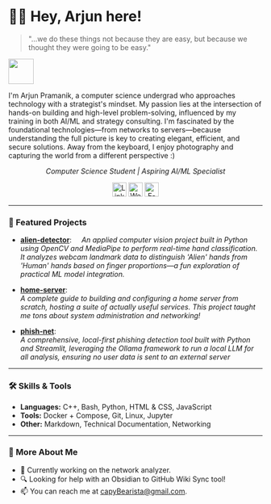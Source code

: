 <h1>👋🏽 Hey, Arjun here!</h1>

> "...we do these things not because they are easy, but because we thought they were going to be easy."

<p>
  <img src="https://img.itch.zone/aW1hZ2UvMjk4NTc3MC8xNzg1ODg5OS5naWY=/original/nA3Up1.gif" width="50">
</p>

I'm Arjun Pramanik, a computer science undergrad who approaches technology with a strategist's mindset. My passion lies at the intersection of hands-on building and high-level problem-solving, influenced by my training in both AI/ML and strategy consulting. I'm fascinated by the foundational technologies—from networks to servers—because understanding the full picture is key to creating elegant, efficient, and secure solutions. Away from the keyboard, I enjoy photography and capturing the world from a different perspective :)

<p align="center">
  <em>Computer Science Student | Aspiring AI/ML Specialist</em>
</p>

<p align="center">
  <!-- Website badges -->
  <a href="https://linkedin.com/in/arjun-pramanik" title="LinkedIn"><img src="https://ziadoua.github.io/m3-Markdown-Badges/badges/LinkedIn/linkedin1.svg" alt="LinkedIn" height="28"/></a>
  <a href="https://capybearista.github.io/" title="Website"><img src="https://ziadoua.github.io/m3-Markdown-Badges/badges/MyPortfolio/myportfolio2.svg" alt="Website" height="28"/></a>
  <a href="mailto:capybearista@gmail.com" title="E-Mail"><img src="https://ziadoua.github.io/m3-Markdown-Badges/badges/Mail/mail3.svg" alt="E-Mail" height="28"/></a>
</p>

---

### 🌟 Featured Projects

- [**alien-detector**](https://github.com/capyBearista/alien-detector):  
  *An applied computer vision project built in Python using OpenCV and MediaPipe to perform real-time hand classification. It analyzes webcam landmark data to distinguish 'Alien' hands from 'Human' hands based on finger proportions—a fun exploration of practical ML model integration.*

- [**home-server**](https://github.com/capyBearista/home-server):  
  *A complete guide to building and configuring a home server from scratch, hosting a suite of actually useful services. This project taught me tons about system administration and networking!*

- [**phish-net**](https://github.com/capyBearista/phish-net):  
  *A comprehensive, local-first phishing detection tool built with Python and Streamlit, leveraging the Ollama framework to run a local LLM for all analysis, ensuring no user data is sent to an external server*

---

### 🛠️ Skills & Tools

- **Languages:** C++, Bash, Python, HTML & CSS, JavaScript
- **Tools:** Docker + Compose, Git, Linux, Jupyter
- **Other:** Markdown, Technical Documentation, Networking

---

### 🌈 More About Me

-  🔭 Currently working on the network analyzer.
-  🔍 Looking for help with an Obsidian to GitHub Wiki Sync tool!
-  📫 You can reach me at capyBearista@gmail.com.
